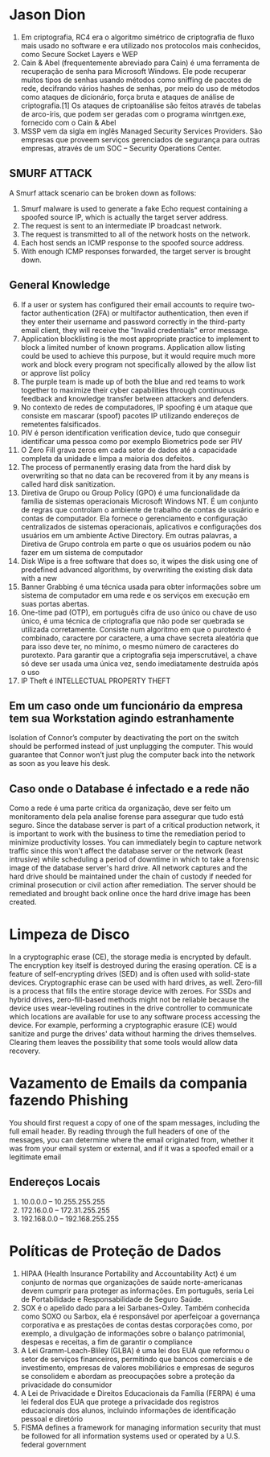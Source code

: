 # Jason Dion

1. Em criptografia, RC4 era o algoritmo simétrico de criptografia de fluxo mais usado no software e era utilizado nos protocolos mais conhecidos, como Secure Socket Layers e WEP
2. Cain & Abel (frequentemente abreviado para Cain) é uma ferramenta de recuperação de senha para Microsoft Windows. Ele pode recuperar muitos tipos de senhas usando métodos como sniffing de pacotes de rede, decifrando vários hashes de senhas, por meio do uso de métodos como ataques de dicionário, força bruta e ataques de análise de criptografia.[1] Os ataques de criptoanálise são feitos através de tabelas de arco-íris, que podem ser geradas com o programa winrtgen.exe, fornecido com o Cain & Abel
3. MSSP vem da sigla em inglês Managed Security Services Providers. São empresas que proveem serviços gerenciados de segurança para outras empresas, através de um SOC – Security Operations Center. 

## SMURF ATTACK

A Smurf attack scenario can be broken down as follows:

1. Smurf malware is used to generate a fake Echo request containing a spoofed source IP, which is actually the target server address.
2. The request is sent to an intermediate IP broadcast network.
3. The request is transmitted to all of the network hosts on the network.
4. Each host sends an ICMP response to the spoofed source address.
5. With enough ICMP responses forwarded, the target server is brought down.

## General Knowledge

6. If a user or system has configured their email accounts to require two-factor authentication (2FA) or multifactor authentication, then even if they enter their username and password correctly in the third-party email client, they will receive the "Invalid credentials" error message.
7. Application blocklisting is the most appropriate practice to implement to block a limited number of known programs. Application allow listing could be used to achieve this purpose, but it would require much more work and block every program not specifically allowed by the allow list or approve list policy
8. The purple team is made up of both the blue and red teams to work together to maximize their cyber capabilities through continuous feedback and knowledge transfer between attackers and defenders.
9. No contexto de redes de computadores, IP spoofing é um ataque que consiste em mascarar (spoof) pacotes IP utilizando endereços de remetentes falsificados.
10. PIV é person identification verification device, tudo que conseguir identificar uma pessoa como por exemplo Biometrics pode ser PIV
11. O Zero Fill grava zeros em cada setor de dados até a capacidade completa da unidade e limpa a maioria dos defeitos.
12. The process of permanently erasing data from the hard disk by overwriting so that no data can be recovered from it by any means is called hard disk sanitization.
13. Diretiva de Grupo ou Group Policy (GPO) é uma funcionalidade da família de sistemas operacionais Microsoft Windows NT. É um conjunto de regras que controlam o ambiente de trabalho de contas de usuário e contas de computador. Ela fornece o gerenciamento e configuração centralizados de sistemas operacionais, aplicativos e configurações dos usuários em um ambiente Active Directory. Em outras palavras, a Diretiva de Grupo controla em parte o que os usuários podem ou não fazer em um sistema de computador
14. Disk Wipe is a free software that does so, it wipes the disk using one of predefined advanced algorithms, by overwriting the existing disk data with a new
15. Banner Grabbing é uma técnica usada para obter informações sobre um sistema de computador em uma rede e os serviços em execução em suas portas abertas.
16. One-time pad (OTP), em português cifra de uso único ou chave de uso único, é uma técnica de criptografia que não pode ser quebrada se utilizada corretamente. Consiste num algoritmo em que o purotexto é combinado, caractere por caractere, a uma chave secreta aleatória que para isso deve ter, no mínimo, o mesmo número de caracteres do purotexto. Para garantir que a criptografia seja imperscrutável, a chave só deve ser usada uma única vez, sendo imediatamente destruída após o uso
17. IP Theft é INTELLECTUAL PROPERTY THEFT

## Em um caso onde um funcionário da empresa tem sua Workstation agindo estranhamente

Isolation of Connor’s computer by deactivating the port on the switch should be performed instead of just unplugging the computer. This would guarantee that Connor won’t just plug the computer back into the network as soon as you leave his desk.

## Caso onde o Database é infectado e a rede não

Como a rede é uma parte critica da organização, deve ser feito um monitoramento dela pela analise forense para assegurar que tudo está seguro. Since the database server is part of a critical production network, it is important to work with the business to time the remediation period to minimize productivity losses. You can immediately begin to capture network traffic since this won't affect the database server or the network (least intrusive) while scheduling a period of downtime in which to take a forensic image of the database server's hard drive. All network captures and the hard drive should be maintained under the chain of custody if needed for criminal prosecution or civil action after remediation. The server should be remediated and brought back online once the hard drive image has been created.

# Limpeza de Disco

In a cryptographic erase (CE), the storage media is encrypted by default. The encryption key itself is destroyed during the erasing operation. CE is a feature of self-encrypting drives (SED) and is often used with solid-state devices. Cryptographic erase can be used with hard drives, as well. Zero-fill is a process that fills the entire storage device with zeroes. For SSDs and hybrid drives, zero-fill-based methods might not be reliable because the device uses wear-leveling routines in the drive controller to communicate which locations are available for use to any software process accessing the device. For example, performing a cryptographic erasure (CE) would sanitize and purge the drives' data without harming the drives themselves. Clearing them leaves the possibility that some tools would allow data recovery.

# Vazamento de Emails da compania fazendo Phishing

 You should first request a copy of one of the spam messages, including the full email header. By reading through the full headers of one of the messages, you can determine where the email originated from, whether it was from your email system or external, and if it was a spoofed email or a legitimate email

## Endereços Locais

1. 10.0.0.0 – 10.255.255.255
2. 172.16.0.0 – 172.31.255.255
3. 192.168.0.0 – 192.168.255.255	

# Políticas de Proteção de Dados

1. HIPAA (Health Insurance Portability and Accountability Act) é um conjunto de normas que organizações de saúde norte-americanas devem cumprir para proteger as informações. Em português, seria Lei de Portabilidade e Responsabilidade de Seguro Saúde.
2. SOX é o apelido dado para a lei Sarbanes-Oxley. Também conhecida como SOXO ou Sarbox, ela é responsável por aperfeiçoar a governança corporativa e as prestações de contas destas corporações como, por exemplo, a divulgação de informações sobre o balanço patrimonial, despesas e receitas, a fim de garantir o compliance
3. A Lei Gramm-Leach-Bliley (GLBA) é uma lei dos EUA que reformou o setor de serviços financeiros, permitindo que bancos comerciais e de investimento, empresas de valores mobiliários e empresas de seguros se consolidem e abordam as preocupações sobre a proteção da privacidade do consumidor
4. A Lei de Privacidade e Direitos Educacionais da Família (FERPA) é uma lei federal dos EUA que protege a privacidade dos registros educacionais dos alunos, incluindo informações de identificação pessoal e diretório
5. FISMA defines a framework for managing information security that must be followed for all information systems used or operated by a U.S. federal government